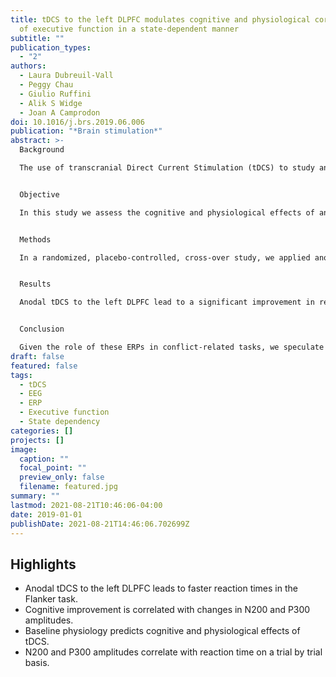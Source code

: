 ```yaml
---
title: tDCS to the left DLPFC modulates cognitive and physiological correlates
  of executive function in a state-dependent manner
subtitle: ""
publication_types:
  - "2"
authors:
  - Laura Dubreuil-Vall
  - Peggy Chau
  - Giulio Ruffini
  - Alik S Widge
  - Joan A Camprodon
doi: 10.1016/j.brs.2019.06.006
publication: "*Brain stimulation*"
abstract: >-
  Background

  The use of transcranial Direct Current Stimulation (tDCS) to study anatomical and physiological dynamics and circuits supporting cognition and executive functions in particular has dramatically increased in recent years. However, its mechanisms of action remain only partially understood.


  Objective

  In this study we assess the cognitive and physiological effects of anodal tDCS to the DLPFC on executive function in order to understand (1) the role of DLPFC laterality, (2) the physiological dynamics sustaining the modulation of executive function by tDCS, and (3) the impact of state-dependent dynamics.


  Methods

  In a randomized, placebo-controlled, cross-over study, we applied anodal tDCS targeting the left vs. right DLPFC vs. sham in 20 healthy individuals (10 males, 10 females). Immediately before and after tDCS, subjects performed the Flanker Task while we measured behavioral (reaction time and accuracy) and neurophysiological (ERP) responses. Specifically, the amplitude of N200, P300, ERN and Pe is compared before and after stimulation.


  Results

  Anodal tDCS to the left DLPFC lead to a significant improvement in reaction time, an increase in P300 amplitude and a decrease in N200 amplitude in a state-dependent manner: baseline ERP amplitudes conditioned the effects of tDCS.


  Conclusion

  Given the role of these ERPs in conflict-related tasks, we speculate that tDCS is modulating the subconstructs of selective attention, conflict monitoring and response inhibition. These findings contribute to a further understanding of the role of left DLPFC in the modulation of executive function, and shed light into the mechanisms of action and the state dependent nature of tDCS.
draft: false
featured: false
tags:
  - tDCS
  - EEG
  - ERP
  - Executive function
  - State dependency
categories: []
projects: []
image:
  caption: ""
  focal_point: ""
  preview_only: false
  filename: featured.jpg
summary: ""
lastmod: 2021-08-21T10:46:06-04:00
date: 2019-01-01
publishDate: 2021-08-21T14:46:06.702699Z
---
```



## Highlights

* Anodal tDCS to the left DLPFC leads to faster reaction times in the Flanker task.
* Cognitive improvement is correlated with changes in N200 and P300 amplitudes.
* Baseline physiology predicts cognitive and physiological effects of tDCS.
* N200 and P300 amplitudes correlate with reaction time on a trial by trial basis.